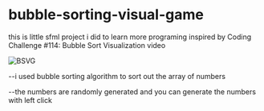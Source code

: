 # bubble-sorting-visual-game
this is little sfml project i did to learn more programing inspired by Coding Challenge #114: Bubble Sort Visualization video

![BSVG](https://github.com/NedasR/bubble-sorting-visual-game/assets/129998724/83b34a44-2f33-483e-94d5-56e750a85706)

 --i used bubble sorting algorithm to sort out the array of numbers
 
 --the numbers are randomly generated and you can generate the numbers with left click
